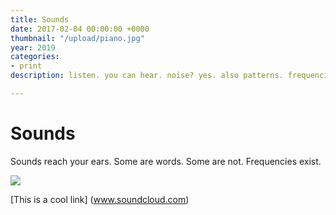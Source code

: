 ```yaml
---
title: Sounds
date: 2017-02-04 00:00:00 +0000
thumbnail: "/upload/piano.jpg"
year: 2019
categories:
- print
description: listen. you can hear. noise? yes. also patterns. frequencies. relationship.

---
```

# Sounds

Sounds reach your ears. Some are words. Some are not. Frequencies exist.

![](/upload/photo-1504198322253-cfa87a0ff25f.jpeg)

\[This is a cool link\] (www.soundcloud.com)